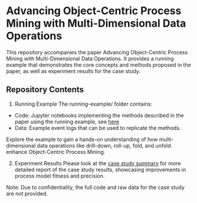 # Advancing Object-Centric Process Mining with Multi-Dimensional Data Operations

This repository accompanies the paper Advancing Object-Centric Process Mining with Multi-Dimensional Data Operations. It provides a running example that demonstrates the core concepts and methods proposed in the paper, as well as experiment results for the case study.

## Repository Contents
1. Running Example
The running-example/ folder contains:
* Code: Jupyter notebooks implementing the methods described in the paper using the running example, see [here](running-example/notebooks/demo.ipynb)
* Data: Example event logs that can be used to replicate the methods.

Explore the example to gain a hands-on understanding of how multi-dimensional data operations like drill-down, roll-up, fold, and unfold enhance Object-Centric Process Mining.

2. Experiment Results
Please look at the [case study summary](experiment-results/case_study_summary.md) for more  detailed report of the case study results, showcasing improvements in process model fitness and precision.

Note: Due to confidentiality, the full code and raw data for the case study are not provided.